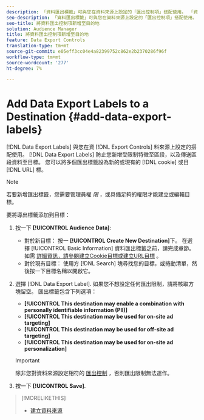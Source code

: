```yaml
---
description: 「資料匯出標籤」可與您在資料來源上設定的「匯出控制項」搭配使用。 「資料匯出標籤」可防止您新增受限制特徵至區段，以及傳送區段資料至目標。 您可以將多個匯出標籤設為新或現有的Cookie或URL目標。
seo-description: 「資料匯出標籤」可與您在資料來源上設定的「匯出控制項」搭配使用。 「資料匯出標籤」可防止您新增受限制特徵至區段，以及傳送區段資料至目標。 您可以將多個匯出標籤設為新或現有的Cookie或URL目標。
seo-title: 將資料匯出控制項新增至目的地
solution: Audience Manager
title: 將資料匯出控制項新增至目的地
feature: Data Export Controls
translation-type: tm+mt
source-git-commit: e05eff3cc04e4a82399752c862e2b2370286f96f
workflow-type: tm+mt
source-wordcount: '277'
ht-degree: 7%

---
```




# Add Data Export Labels to a Destination {#add-data-export-labels}

[!DNL Data Export Labels] 與您在資 [!DNL Export Controls] 料來源上設定的搭配使用。 [!DNL Data Export Labels] 防止您新增受限制特徵至區段，以及傳送區段資料至目標。 您可以將多個匯出標籤設為新的或現有的 [!DNL cookie] 或目 [!DNL URL] 標。

>[!NOTE]
>
>若要新增匯出標籤，您需要管理員權 *限* ，或具備足夠的權限才能建立或編輯目標。

<!-- t_export_labels.xml -->

要將導出標籤添加到目標：

1. 按一下 **[!UICONTROL Audience Data]**:
   * 對於新目標： 按一 **[!UICONTROL Create New Destination]**&#x200B;下。 在選擇 [!UICONTROL Basic Information] 資料匯出標籤之前，請完成章節。 如需 [詳細資訊，請參閱](../../features/destinations/create-cookie-destination.md)[建立Cookie目標或建立URL目標](../../features/destinations/create-url-destination.md) 。
   * 對於現有目標： 使用方 [!DNL Search] 塊尋找您的目標，或捲動清單，然後按一下目標名稱以開啟它。
1. 選擇 [!DNL Data Export Label]. 如果您不想設定任何匯出限制，請將核取方塊留空。 匯出標籤包含下列選項：
   * **[!UICONTROL This destination may enable a combination with personally identifiable information (PII)]**
   * **[!UICONTROL This destination may be used for on-site ad targeting]**
   * **[!UICONTROL This destination may be used for off-site ad targeting]**
   * **[!UICONTROL This destination may be used for on-site ad personalization]**

   >[!IMPORTANT]
   >
   >除非您對資料來源設定相符的 [匯出控制](../../features/data-export-controls.md) ，否則匯出限制無法運作。
1. 按一下 **[!UICONTROL Save]**.

>[!MORELIKETHIS]
>
>* [建立資料來源](../../features/manage-datasources.md#create-data-source)